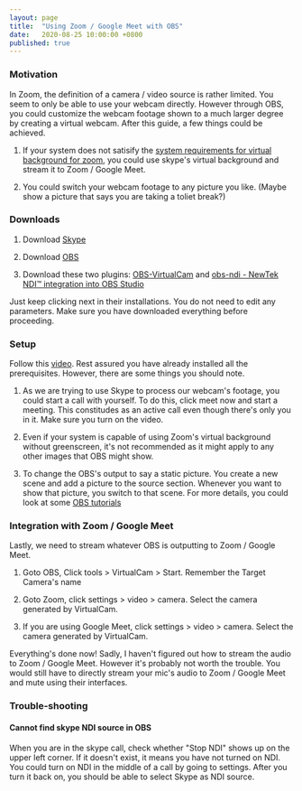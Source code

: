 ```yaml
---
layout: page
title:  "Using Zoom / Google Meet with OBS"
date:   2020-08-25 10:00:00 +0800
published: true
---
```


### Motivation

In Zoom, the definition of a camera / video source is rather limited. You seem to only be able to use your webcam directly. However through OBS, you could customize the webcam footage shown to a much larger degree by creating a virtual webcam. After this guide, a few things could be achieved.

1. If your system does not satisify the [system requirements for virtual background for zoom](https://support.zoom.us/hc/en-us/articles/360043484511), you could use skype's virtual background and stream it to Zoom / Google Meet. 

2. You could switch your webcam footage to any picture you like. (Maybe show a picture that says you are taking a toliet break?)

### Downloads

1. Download [Skype](https://www.skype.com/en/get-skype/)

2. Download [OBS](https://obsproject.com/)

3. Download these two plugins: [OBS-VirtualCam](https://obsproject.com/forum/resources/obs-virtualcam.539/) and [obs-ndi - NewTek NDI™ integration into OBS Studio](https://obsproject.com/forum/resources/obs-ndi-newtek-ndi%E2%84%A2-integration-into-obs-studio.528/)

Just keep clicking next in their installations. You do not need to edit any parameters. Make sure you have downloaded everything before proceeding. 

### Setup

Follow this [video](https://www.youtube.com/watch?v=QPg5IfqAkAI). Rest assured you have already installed all the prerequisites. However, there are some things you should note.

1. As we are trying to use Skype to process our webcam's footage, you could start a call with yourself. To do this, click meet now and start a meeting. This constitudes as an active call even though there's only you in it. Make sure you turn on the video.

2. Even if your system is capable of using Zoom's virtual background without greenscreen, it's not recommended as it might apply to any other images that OBS might show. 

3. To change the OBS's output to say a static picture. You create a new scene and add a picture to the source section. Whenever you want to show that picture, you switch to that scene. For more details, you could look at some [OBS tutorials](https://www.youtube.com/watch?v=DTk99mHDX_I)

### Integration with Zoom / Google Meet

Lastly, we need to stream whatever OBS is outputting to Zoom / Google Meet.

1. Goto OBS, Click tools > VirtualCam > Start. Remember the Target Camera's name

2. Goto Zoom, click settings > video > camera. Select the camera generated by VirtualCam. 

3. If you are using Google Meet, click settings > video > camera. Select the camera generated by VirtualCam. 

Everything's done now! Sadly, I haven't figured out how to stream the audio to Zoom / Google Meet. However it's probably not worth the trouble. You would still have to directly stream your mic's audio to Zoom / Google Meet and mute using their interfaces. 

### Trouble-shooting

#### Cannot find skype NDI source in OBS

When you are in the skype call, check whether "Stop NDI" shows up on the upper left corner. If it doesn't exist, it means you have not turned on NDI. You could turn on NDI in the middle of a call by going to settings. After you turn it back on, you should be able to select Skype as NDI source.


